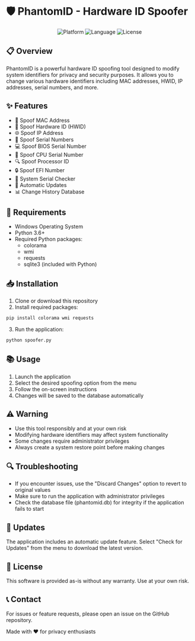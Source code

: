 # 🛡️ PhantomID - Hardware ID Spoofer

<p align="center">
  <img src="https://img.shields.io/badge/Platform-Windows-blue?style=for-the-badge&logo=windows" alt="Platform">
  <img src="https://img.shields.io/badge/Language-Python-yellow?style=for-the-badge&logo=python" alt="Language">
  <img src="https://img.shields.io/badge/License-MIT-green?style=for-the-badge" alt="License">
</p>

## 📋 Overview
PhantomID is a powerful hardware ID spoofing tool designed to modify system identifiers for privacy and security purposes. It allows you to change various hardware identifiers including MAC addresses, HWID, IP addresses, serial numbers, and more.

## ✨ Features
- 🔄 Spoof MAC Address
- 🔑 Spoof Hardware ID (HWID)
- 🌐 Spoof IP Address
- 📝 Spoof Serial Numbers
- 💻 Spoof BIOS Serial Number
- 🧠 Spoof CPU Serial Number
- 🔍 Spoof Processor ID
- 🔒 Spoof EFI Number
- 🔎 System Serial Checker
- 🔄 Automatic Updates
- 📊 Change History Database

## 🔧 Requirements
- Windows Operating System
- Python 3.6+
- Required Python packages:
  - colorama
  - wmi
  - requests
  - sqlite3 (included with Python)

## 📥 Installation
1. Clone or download this repository
2. Install required packages:

```bash
pip install colorama wmi requests
 ```

3. Run the application:

```bash
python spoofer.py
 ```

## 📚 Usage
1. Launch the application
2. Select the desired spoofing option from the menu
3. Follow the on-screen instructions
4. Changes will be saved to the database automatically
## ⚠️ Warning
- Use this tool responsibly and at your own risk
- Modifying hardware identifiers may affect system functionality
- Some changes require administrator privileges
- Always create a system restore point before making changes
## 🔍 Troubleshooting
- If you encounter issues, use the "Discard Changes" option to revert to original values
- Make sure to run the application with administrator privileges
- Check the database file (phantomid.db) for integrity if the application fails to start
## 🔄 Updates
The application includes an automatic update feature. Select "Check for Updates" from the menu to download the latest version.

## 📜 License
This software is provided as-is without any warranty. Use at your own risk.

## 📞 Contact
For issues or feature requests, please open an issue on the GitHub repository.

Made with ❤️ for privacy enthusiasts

